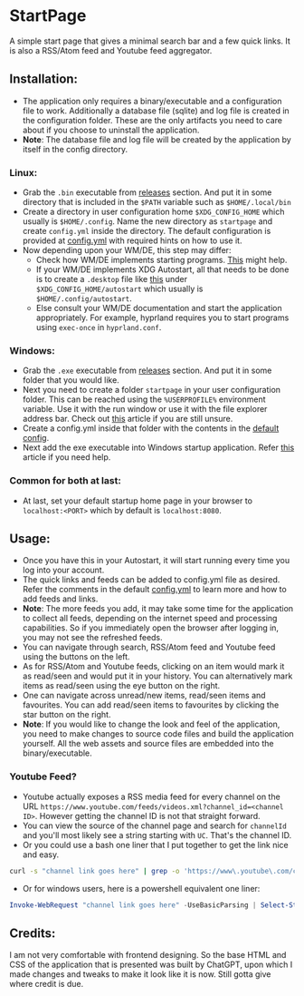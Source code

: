 # StartPage
A simple start page that gives a minimal search bar and a few quick links. It is also a RSS/Atom feed and Youtube feed aggregator. 
## Installation:
- The application only requires a binary/executable and a configuration file to work. Additionally a database file (sqlite) and log file is created in the configuration folder. These are the only artifacts you need to care about if you choose to uninstall the application.
- **Note**: The database file and log file will be created by the application by itself in the config directory. 
### Linux:
- Grab the `.bin` executable from [releases](https://github.com/ItsMonish/StartPage/releases/latest) section. And put it in some directory that is included in the `$PATH` variable such as `$HOME/.local/bin` 
- Create a directory in user configuration home `$XDG_CONFIG_HOME` which usually is `$HOME/.config`. Name the new directory as `startpage` and create `config.yml` inside the directory. The default configuration is provided at [config.yml](https://raw.githubusercontent.com/ItsMonish/StartPage/refs/heads/master/config/config.yml) with required hints on how to use it.
- Now depending upon your WM/DE, this step may differ:
	- Check how WM/DE implements starting programs. [This](https://wiki.archlinux.org/title/Autostarting) might help.
	- If your WM/DE implements XDG Autostart, all that needs to be done is to create a `.desktop` file like [this](https://github.com/ItsMonish/StartPage/blob/master/config/example.desktop) under `$XDG_CONFIG_HOME/autostart` which usually is `$HOME/.config/autostart`.
	- Else consult your WM/DE documentation and start the application appropriately. For example, hyprland requires you to start programs using `exec-once` in `hyprland.conf`.
### Windows:
- Grab the `.exe` executable from [releases](https://github.com/ItsMonish/StartPage/releases/latest) section. And put it in some folder that you would like. 
- Next you need to create a folder `startpage` in your user configuration folder. This can be reached using the `%USERPROFILE%` environment variable. Use it with the run window or use it with the file explorer address bar. Check out [this](https://geekrewind.com/how-to-find-a-user-profile-in-windows-11/) article if you are still unsure.
- Create a config.yml inside that folder with the contents in the [default config](https://raw.githubusercontent.com/ItsMonish/StartPage/refs/heads/master/config/config.yml).
- Next add the exe executable into Windows startup application. Refer [this](https://www.howtogeek.com/208224/how-to-add-a-program-to-startup-in-windows/) article if you need help.
### Common for both at last:
- At last, set your default startup home page in your browser to `localhost:<PORT>` which by default is `localhost:8080`.
## Usage:
- Once you have this in your Autostart, it will start running every time you log into your account. 
- The quick links and feeds can be added to config.yml file as desired. Refer the comments in the default [config.yml](https://github.com/ItsMonish/StartPage/blob/master/config/config.yml) to learn more and how to add feeds and links.
- **Note**: The more feeds you add, it may take some time for the application to collect all feeds, depending on the internet speed and processing capabilities. So if you immediately open the browser after logging in, you may not see the refreshed feeds.
- You can navigate through search, RSS/Atom feed and Youtube feed using the buttons on the left.
- As for RSS/Atom and Youtube feeds, clicking on an item would mark it as read/seen and would put it in your history. You can alternatively mark items as read/seen using the eye button on the right.
- One can navigate across unread/new items, read/seen items and favourites.  You can add read/seen items to favourites by clicking the star button on the right.
- **Note**: If you would like to change the look and feel of the application, you need to make changes to source code files and build the application yourself. All the web assets and source files are embedded into the binary/executable.
### Youtube Feed?
- Youtube actually exposes a RSS media feed for every channel on the URL `https://www.youtube.com/feeds/videos.xml?channel_id=<channel ID>`. However getting the channel ID is not that straight forward.
- You can view the source of the channel page and search for `channelId` and you'll most likely see a string starting with `UC`. That's the channel ID.
- Or you could use a bash one liner that I put together to get the link nice and easy.
```bash
curl -s "channel link goes here" | grep -o 'https://www\.youtube\.com/channel/[a-zA-Z0-9_-]*' | uniq | awk -F/ '{print "https://www.youtube.com/feeds/videos.xml?channel_id="$5}'
```
- Or for windows users, here is a powershell equivalent one liner:
```powershell
Invoke-WebRequest "channel link goes here" -UseBasicParsing | Select-String -Pattern 'https://www\.youtube\.com/channel/[a-zA-Z0-9_-]*' | ForEach-Object { $_.Matches.Value } | Sort-Object -Unique | ForEach-Object { "https://www.youtube.com/feeds/videos.xml?channel_id=$($_.Split('/')[4])" }
```
## Credits:
I am not very comfortable with frontend designing. So the base HTML and CSS of the application that is presented was built by ChatGPT, upon which I made changes and tweaks to make it look like it is now. Still gotta give where credit is due.
